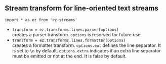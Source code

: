 ## Stream transform for line-oriented text streams

`import * as ez from 'ez-streams'`  

* `transform = ez.transforms.lines.parser(options)`  
  creates a parser transform.
  `options` is reserved for future use.
* `transform = ez.transforms.lines.formatter(options)`  
  creates a formatter transform.
  `options.eol` defines the line separator. It is set to `\n` by default.
  `options.extra` indicates if an extra line separator must be emitted or not at the end. It is false by default.
